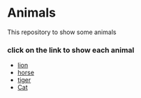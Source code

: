 # Animals
This repository to show some animals
### click on the link to show each animal
- [lion](lion.md)
- [horse](horse.md)
- [tiger](tiger.md)
- [Cat](cat.md)

